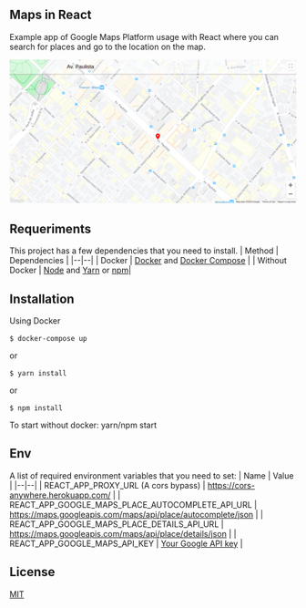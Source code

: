 ## Maps in React

Example app of Google Maps Platform usage with React where you can search for places and go to the location on the map.

![enter image description here](https://github.com/iammateus/maps-in-react/blob/assets/demo.png?raw=true)

## Requeriments
This project has a few dependencies that you need to install.
|  Method | Dependencies |
|--|--|
| Docker | [Docker](https://docs.docker.com/) and [Docker Compose](https://docs.docker.com/compose/) |
| Without Docker | [Node](https://nodejs.org/en/) and [Yarn](https://yarnpkg.com/) or [npm](https://www.npmjs.com/)|

 ## Installation
Using Docker 

    $ docker-compose up
or

    $ yarn install
or

    $ npm install
To start without docker: yarn/npm start
 ## Env
 A list of required environment variables that you need to set:
| Name | Value |
|--|--|
| REACT_APP_PROXY_URL (A cors bypass) | https://cors-anywhere.herokuapp.com/ |
| REACT_APP_GOOGLE_MAPS_PLACE_AUTOCOMPLETE_API_URL | https://maps.googleapis.com/maps/api/place/autocomplete/json | 
| REACT_APP_GOOGLE_MAPS_PLACE_DETAILS_API_URL | https://maps.googleapis.com/maps/api/place/details/json | 
| REACT_APP_GOOGLE_MAPS_API_KEY |  [Your Google API key](https://support.google.com/googleapi/answer/6158862?hl=en)  | 

## License
[MIT](https://github.com/iammateus/maps-in-react/blob/master/LICENSE)
